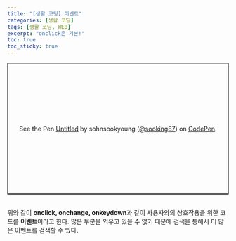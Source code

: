```yaml
---
title: "[생활 코딩] 이벤트"
categories: [생활 코딩]
tags: [생활 코딩, WEB]
excerpt: "onclick은 기본!"
toc: true
toc_sticky: true
---
```


<p class="codepen" data-height="300" data-default-tab="html,result" data-slug-hash="VwMdJdP" data-user="sooking87" style="height: 300px; box-sizing: border-box; display: flex; align-items: center; justify-content: center; border: 2px solid; margin: 1em 0; padding: 1em;">
  <span>See the Pen <a href="https://codepen.io/sooking87/pen/VwMdJdP">
  Untitled</a> by sohnsookyoung (<a href="https://codepen.io/sooking87">@sooking87</a>)
  on <a href="https://codepen.io">CodePen</a>.</span>
</p>
<script async src="https://cpwebassets.codepen.io/assets/embed/ei.js"></script><br>
위와 같이 <strong>onclick, onchange, onkeydown</strong>과 같이 사용자와의 상호작용을 위한 코드를 <strong>이벤트</strong>이라고 한다. 많은 부분을 외우고 있을 수 없기 때문에 검색을 통해서 더 많은 이벤트를 검색할 수 있다. 
